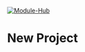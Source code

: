 [![Module-Hub](https://img.shields.io/badge/Juneflow-GitHub-181717?style=for-the-badge&logo=github)](https://github.com/melodysdreamj/juneflow)

# New Project